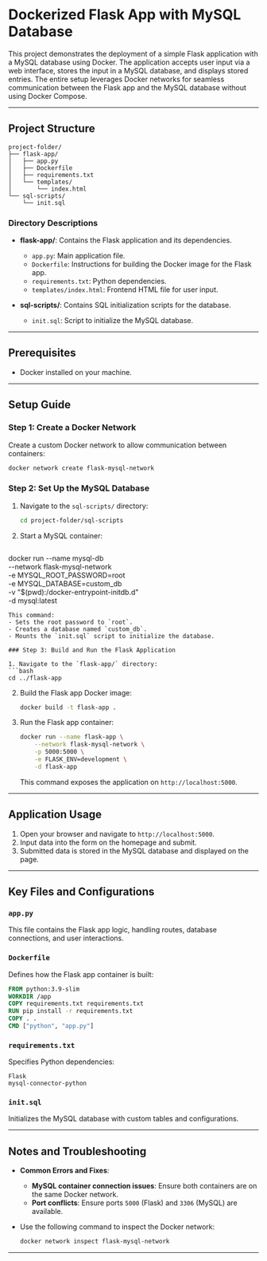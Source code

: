 # Dockerized Flask App with MySQL Database

This project demonstrates the deployment of a simple Flask application with a MySQL database using Docker. The application accepts user input via a web interface, stores the input in a MySQL database, and displays stored entries. The entire setup leverages Docker networks for seamless communication between the Flask app and the MySQL database without using Docker Compose.

---

## Project Structure

```plaintext
project-folder/
├── flask-app/
│   ├── app.py
│   ├── Dockerfile
│   ├── requirements.txt
│   └── templates/
│       └── index.html
└── sql-scripts/
    └── init.sql
```

### Directory Descriptions

- **flask-app/**: Contains the Flask application and its dependencies.
  - `app.py`: Main application file.
  - `Dockerfile`: Instructions for building the Docker image for the Flask app.
  - `requirements.txt`: Python dependencies.
  - `templates/index.html`: Frontend HTML file for user input.

- **sql-scripts/**: Contains SQL initialization scripts for the database.
  - `init.sql`: Script to initialize the MySQL database.

---

## Prerequisites

- Docker installed on your machine.

---

## Setup Guide

### Step 1: Create a Docker Network

Create a custom Docker network to allow communication between containers:
```bash
docker network create flask-mysql-network
```

### Step 2: Set Up the MySQL Database

1. Navigate to the `sql-scripts/` directory:
   ```bash
   cd project-folder/sql-scripts
   ```

2. Start a MySQL container:
   ```bash
docker run --name mysql-db \
    --network flask-mysql-network \
    -e MYSQL_ROOT_PASSWORD=root \
    -e MYSQL_DATABASE=custom_db \
    -v "$(pwd):/docker-entrypoint-initdb.d" \
    -d mysql:latest
   ```
   This command:
   - Sets the root password to `root`.
   - Creates a database named `custom_db`.
   - Mounts the `init.sql` script to initialize the database.

### Step 3: Build and Run the Flask Application

1. Navigate to the `flask-app/` directory:
   ```bash
   cd ../flask-app
   ```

2. Build the Flask app Docker image:
   ```bash
   docker build -t flask-app .
   ```

3. Run the Flask app container:
   ```bash
   docker run --name flask-app \
       --network flask-mysql-network \
       -p 5000:5000 \
       -e FLASK_ENV=development \
       -d flask-app
   ```
   This command exposes the application on `http://localhost:5000`.

---

## Application Usage

1. Open your browser and navigate to `http://localhost:5000`.
2. Input data into the form on the homepage and submit.
3. Submitted data is stored in the MySQL database and displayed on the page.

---

## Key Files and Configurations

### `app.py`
This file contains the Flask app logic, handling routes, database connections, and user interactions.

### `Dockerfile`
Defines how the Flask app container is built:
```dockerfile
FROM python:3.9-slim
WORKDIR /app
COPY requirements.txt requirements.txt
RUN pip install -r requirements.txt
COPY . .
CMD ["python", "app.py"]
```

### `requirements.txt`
Specifies Python dependencies:
```plaintext
Flask
mysql-connector-python
```

### `init.sql`
Initializes the MySQL database with custom tables and configurations.

---

## Notes and Troubleshooting

- **Common Errors and Fixes**:
  - **MySQL container connection issues**: Ensure both containers are on the same Docker network.
  - **Port conflicts**: Ensure ports `5000` (Flask) and `3306` (MySQL) are available.

- Use the following command to inspect the Docker network:
  ```bash
  docker network inspect flask-mysql-network
  ```

---
